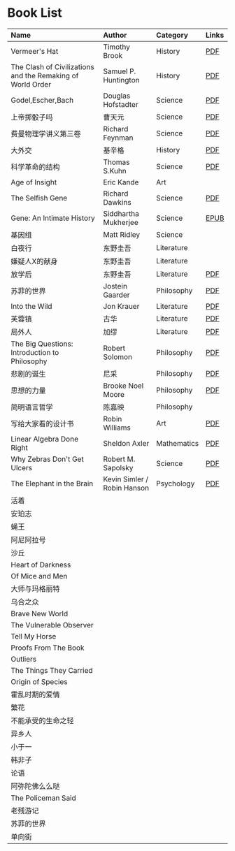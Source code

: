# Book List

| Name | Author | Category | Links
| :--- | :----- | :------- | :---
| Vermeer's Hat | Timothy Brook | History |[PDF](https://raw.githubusercontent.com/TechXSummit/Reading/master/assets/History/Timothy%20Brook%20-%20Vermeer's%20Hat_%20The%20Seventeenth%20Century%20and%20the%20Dawn%20of%20the%20Global%20World%20(2007%2C%20Bloomsbury%20Press).pdf)
| The Clash of Civilizations and the Remaking of World Order | Samuel P. Huntington | History |[PDF](https://raw.githubusercontent.com/TechXSummit/Reading/master/assets/History/Samuel%20P.%20Huntington%20-%20The%20Clash%20of%20Civilizations%20and%20the%20Remaking%20of%20World%20Order%20(1996%2C%20Simon%20_%20Schuster).pdf)
| Godel,Escher,Bach | Douglas Hofstadter | Science |[PDF](https://raw.githubusercontent.com/TechXSummit/Reading/master/assets/Science/Douglas%20R.%20Hofstadter%20-%20G%C3%B6del%2C%20Escher%2C%20Bach_%20An%20Eternal%20Golden%20Braid%20(1994%2C%20Basic%20Books).pdf)
| 上帝掷骰子吗 | 曹天元 | Science | [PDF](https://raw.githubusercontent.com/TechXSummit/Reading/master/assets/Science/上帝掷骰子吗.pdf)
| 费曼物理学讲义第三卷 | Richard Feynman | Science |[PDF](https://raw.githubusercontent.com/TechXSummit/Reading/master/assets/Science/-%20Feynman%20Physics%20Lectures%20V3.pdf)
| 大外交 | 基辛格 | History |[PDF](https://raw.githubusercontent.com/TechXSummit/Reading/master/assets/History/%E4%BA%A8%E5%88%A9%C2%B7%E5%9F%BA%E8%BE%9B%E6%A0%BC%EF%BC%9A%E5%A4%A7%E5%A4%96%E4%BA%A4%20(%E6%89%AB%E6%8F%8F%E7%89%88).pdf)
| 科学革命的结构 | Thomas S.Kuhn | Science |[PDF](https://raw.githubusercontent.com/TechXSummit/Reading/master/assets/Science/%E7%A7%91%E5%AD%A6%E9%9D%A9%E5%91%BD%E7%9A%84%E7%BB%93%E6%9E%84.pdf)
| Age of Insight | Eric Kande | Art |
| The Selfish Gene | Richard Dawkins | Science |[PDF](https://raw.githubusercontent.com/TechXSummit/Reading/master/assets/Science/The%20Selfish%20Gene.pdf)
| Gene: An Intimate History | Siddhartha Mukherjee | Science |[EPUB](https://raw.githubusercontent.com/TechXSummit/Reading/master/assets/Science/Mukherjee%2C%20Siddhartha%20-%20The%20gene%20an%20intimate%20history%20(2016%2C%20Scribner).epub)
| 基因组 | Matt Ridley | Science |
| 白夜行 | 东野圭吾 | Literature |
| 嫌疑人X的献身 | 东野圭吾 | Literature |
| 放学后 | 东野圭吾 | Literature |[PDF](https://raw.githubusercontent.com/TechXSummit/Reading/master/assets/Literature/%5B%E6%94%BE%E5%AD%A6%E5%90%8E%5D.(%E3%81%BB%E3%81%86%E3%81%8B%E3%81%94).%E4%B8%9C%E9%87%8E%E5%9C%AD%E5%90%BE.%E6%96%87%E5%AD%97%E7%89%88V2.pdf)
| 苏菲的世界 | Jostein Gaarder | Philosophy |[PDF](https://raw.githubusercontent.com/TechXSummit/Reading/master/assets/Philosophy/Jostein%20Gaarder%20-%20Sophie's%20World_%20A%20Novel%20about%20the%20History%20of%20Philosophy%20(1996%2C%20Berkley).pdf)
| Into the Wild | Jon Krauer | Literature |[PDF](https://raw.githubusercontent.com/TechXSummit/Reading/master/assets/Literature/Jon%20Krakauer%20-%20Into%20the%20Wild%20(1997%2C%20Anchor).pdf)
| 芙蓉镇 | 古华 | Literature |[PDF](https://raw.githubusercontent.com/TechXSummit/Reading/master/assets/Literature/%E5%8F%A4%E5%8D%8E%EF%BC%9A%E3%80%8A%E8%8A%99%E8%93%89%E9%95%87%E3%80%8B.pdf)
| 局外人 | 加缪 | Literature |[PDF](https://raw.githubusercontent.com/TechXSummit/Reading/master/assets/Literature/%E5%8A%A0%E7%BC%AA%C2%B7%E5%B1%80%E5%A4%96%E4%BA%BA.pdf)
| The Big Questions: Introduction to Philosophy | Robert Solomon | Philosophy |[PDF](https://raw.githubusercontent.com/TechXSummit/Reading/master/assets/Philosophy/The%20Big%20Questions_%20A%20Short%20Introduction%20to%20Philosophy%20(2013%2C%20Cengage%20Learning).pdf)
| 悲剧的诞生 | 尼采 | Philosophy |[PDF](https://raw.githubusercontent.com/TechXSummit/Reading/master/assets/Philosophy/Nietzsche%20-%20The%20Birth%20Of%20Tragedy%20.pdf)
| 思想的力量 | Brooke Noel Moore | Philosophy |[PDF](https://raw.githubusercontent.com/TechXSummit/Reading/master/assets/Philosophy/Philosophy-The-Power-of-Ideas.pdf)
| 简明语言哲学 | 陈嘉映 | Philosophy |
| 写给大家看的设计书 | Robin Williams | Art |[PDF](https://raw.githubusercontent.com/TechXSummit/Reading/master/assets/Art/Non-Designer-s-Design-Book-The-3rd-Edition-.pdf)
| Linear Algebra Done Right | Sheldon Axler | Mathematics |[PDF](https://raw.githubusercontent.com/TechXSummit/Reading/master/assets/Mathematics/Linear%20Algebra%20Done%20Right.pdf)
| Why Zebras Don't Get Ulcers | Robert M. Sapolsky | Science |[PDF](https://raw.githubusercontent.com/TechXSummit/Reading/master/assets/Science/Robert%20M.%20Sapolsky-Why%20Zebras%20Don't%20Get%20Ulcers_%20An%20Updated%20Guide%20To%20Stress%2C%20Stress%20Related%20Diseases%2C%20and%20Coping%2C%203rd%20Edition%20(2004).pdf)
| The Elephant in the Brain | Kevin Simler / Robin Hanson | Psychology |[PDF](https://raw.githubusercontent.com/TechXSummit/Reading/master/assets/Psychology/Kevin%20Simler%2C%20Robin%20Hanson-The%20Elephant%20in%20the%20Brain_%20Hidden%20Motives%20in%20Everyday%20Life-Oxford%20University%20Press%20(2018).pdf)
| 活着 |  |  |
| 安珀志 |  |  |
| 蝇王 |  |  |
| 阿尼阿拉号 |  |  |
| 沙丘 |  |  |
| Heart of Darkness |  |  |
| Of Mice and Men |  |  |
| 大师与玛格丽特 |  |  |
| 乌合之众 |  |  |
| Brave New World |  |  |
| The Vulnerable Observer |  |  |
| Tell My Horse |  |  |
| Proofs From The Book |  |  |
| Outliers |  |  |
| The Things They Carried |  |  |
| Origin of Species |  |  |
| 霍乱时期的爱情 |  |  |
| 繁花 |  |  |
| 不能承受的生命之轻 |  |  |
| 异乡人 |  |  |
| 小于一 |  |  |
| 韩非子 |  |  |
| 论语 |  |  |
| 阿弥陀佛么么哒 |  |  |
| The Policeman Said |  |  |
| 老残游记 |  |  |
| 苏菲的世界 |  |  |
| 单向街 |  |  |
